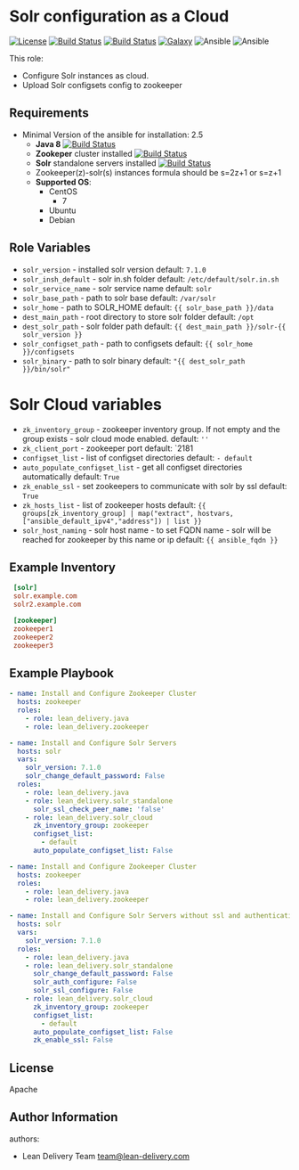 Solr configuration as a Cloud
=========
[![License](https://img.shields.io/badge/license-Apache-green.svg?style=flat)](https://raw.githubusercontent.com/lean-delivery/ansible-role-solr_cloud/master/LICENSE)
[![Build Status](https://travis-ci.org/lean-delivery/ansible-role-solr-cloud.svg?branch=master)](https://travis-ci.org/lean-delivery/ansible-role-solr-cloud)
[![Build Status](https://gitlab.com/lean-delivery/ansible-role-solr-cloud/badges/master/build.svg)](https://gitlab.com/lean-delivery/ansible-role-solr-cloud)
[![Galaxy](https://img.shields.io/badge/galaxy-lean__delivery.solr__cloud-blue.svg)](https://galaxy.ansible.com/lean_delivery/solr_cloud)
![Ansible](https://img.shields.io/ansible/role/d/37354.svg)
![Ansible](https://img.shields.io/badge/dynamic/json.svg?label=min_ansible_version&url=https%3A%2F%2Fgalaxy.ansible.com%2Fapi%2Fv1%2Froles%2F37354%2F&query=$.min_ansible_version)

This role:
  - Configure Solr instances as cloud.
  - Upload Solr configsets config to zookeeper


Requirements
------------
- Minimal Version of the ansible for installation: 2.5
  - **Java 8** [![Build Status](https://travis-ci.org/lean-delivery/ansible-role-java.svg?branch=master)](https://travis-ci.org/lean-delivery/ansible-role-java)
  - **Zookeper** cluster installed [![Build Status](https://travis-ci.org/lean-delivery/ansible-role-zookeeper.svg?branch=master)](https://travis-ci.org/lean-delivery/ansible-role-zookeeper)
  - **Solr** standalone servers installed [![Build Status](https://travis-ci.org/lean-delivery/ansible-role-solr-standalone.svg?branch=master)](https://travis-ci.org/lean-delivery/ansible-role-solr-standalone)
  - Zookeeper(z)-solr(s) instances formula should be s=2z+1 or s=z+1
  - **Supported OS**:
    - CentOS
      - 7
    - Ubuntu
    - Debian

Role Variables
--------------
 - `solr_version` - installed solr version default: `7.1.0`
 - `solr_insh_default` - solr in.sh folder default: `/etc/default/solr.in.sh`
 - `solr_service_name` - solr service name default: `solr`
 - `solr_base_path` - path to solr base default: `/var/solr`
 - `solr_home` - path to SOLR_HOME default: `{{ solr_base_path }}/data`
 - `dest_main_path` - root directory to store solr folder default: `/opt`
 - `dest_solr_path` - solr folder path default: `{{ dest_main_path }}/solr-{{ solr_version }}`
 - `solr_configset_path` - path to configsets default: `{{ solr_home }}/configsets`
 - `solr_binary` - path to solr binary default: `"{{ dest_solr_path }}/bin/solr"`

 # Solr Cloud variables
   - `zk_inventory_group` - zookeeper inventory group. If not empty and the group exists - solr cloud mode enabled.
     default: `''`
   - `zk_client_port` - zookeeper port
     default: `2181
   - `configset_list` - list of configset directories
     default: `- default`
   - `auto_populate_configset_list` - get all configset directories automatically
     default: `True`
   - `zk_enable_ssl` - set zookeepers to communicate with solr by ssl
      default: `True`
   - `zk_hosts_list` - list of zookeeper hosts
      default: `{{ groups[zk_inventory_group] | map("extract", hostvars, ["ansible_default_ipv4","address"]) | list }}`
   - `solr_host_naming` - solr host name - to set FQDN name - solr will be reached for zookeeper by this name or ip
      default: `{{ ansible_fqdn }}`

Example Inventory
----------------
```ini
 [solr]
 solr.example.com
 solr2.example.com

 [zookeeper]
 zookeeper1
 zookeeper2
 zookeeper3
 ```

Example Playbook
----------------

```yml
- name: Install and Configure Zookeeper Cluster
  hosts: zookeeper
  roles:
    - role: lean_delivery.java
    - role: lean_delivery.zookeeper

- name: Install and Configure Solr Servers
  hosts: solr
  vars:
    solr_version: 7.1.0
    solr_change_default_password: False
  roles:
    - role: lean_delivery.java
    - role: lean_delivery.solr_standalone
      solr_ssl_check_peer_name: 'false'
    - role: lean_delivery.solr_cloud
      zk_inventory_group: zookeeper
      configset_list:
        - default
      auto_populate_configset_list: False
```

```yml
- name: Install and Configure Zookeeper Cluster
  hosts: zookeeper
  roles:
    - role: lean_delivery.java
    - role: lean_delivery.zookeeper

- name: Install and Configure Solr Servers without ssl and authentication
  hosts: solr
  vars:
    solr_version: 7.1.0
  roles:
    - role: lean_delivery.java
    - role: lean_delivery.solr_standalone
      solr_change_default_password: False
      solr_auth_configure: False
      solr_ssl_configure: False
    - role: lean_delivery.solr_cloud
      zk_inventory_group: zookeeper
      configset_list:
        - default
      auto_populate_configset_list: False
      zk_enable_ssl: False
```

License
-------

Apache

Author Information
------------------

authors:
  - Lean Delivery Team <team@lean-delivery.com>
